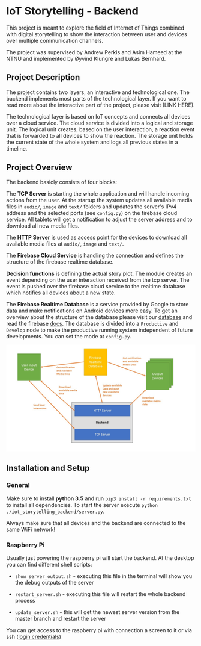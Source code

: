 IoT Storytelling - Backend
==========================
This project is meant to explore the field of Internet of Things combined with digital storytelling to show 
the interaction between user and devices over multiple communication channels.

The project was supervised by Andrew Perkis and Asim Hameed at the NTNU and implemented by Øyvind Klungre and Lukas Bernhard.

Project Description
--------------------------
The project contains two layers, an interactive and technological one. The backend implements most parts of the technological
layer. If you want to read more about the interactive part of the project, please visit (LINK HERE).

The technological layer is based on IoT concepts and connects all devices over a cloud service.
The cloud service is divided into a logical and storage unit. The logical unit creates, based on the user interaction, 
a reaction event that is forwarded to all devices to show the reaction. The storage unit holds the current state of the 
whole system and logs all previous states in a timeline.

Project Overview
--------------------------
The backend basicly consists of four blocks:

The **TCP Server** is starting the whole application and will handle incoming actions from the user. At the startup 
the system updates all available media files in `audio/`, `image` and `text/` folders and updates the server's IPv4 address
and the selected ports (see `config.py`) on the firebase cloud service. All tablets will get a notification to adjust the server address and
to download all new media files.

The **HTTP Server** is used as access point for the devices to download all available media files at `audio/`, `image` and `text/`.

The **Firebase Cloud Service** is handling the connection and defines the structure of the firebase realtime database.

**Decision functions** is defining the actual story plot. The module creates an event depending on the user interaction
received from the tcp server. The event is pushed over the firebase cloud service to the realtime database which 
notifies all devices about a new state.

The **Firebase Realtime Database** is a service provided by Google to store data and make notifications on Android devices
more easy. To get an overview about the structure of the database please visit our [database](https://ntnu-iot-storytelling.firebaseio.com/)
and read the firebase [docs](https://firebase.google.com/docs/database/). The database is divided into a `Productive`
and `Develop` node to make the productive running system independent of future developments. You can set the mode at `config.py`.

![General System Overview](System%20Overview.jpg)

Installation and Setup
--------------------------
### General
Make sure to install **python 3.5** and run `pip3 install -r requirements.txt` to install all dependencies. To start 
the server execute `python ./iot_storytelling_backend/server.py`.

Always make sure that all devices and the backend are connected to the same WiFi network!

### Raspberry Pi

Usually just powering the raspberry pi will start the backend. At the desktop you can find different shell scripts:

* `show_server_output.sh` - executing this file in the terminal will show you the debug outputs of the server

* `restart_server.sh` - executing this file will restart the whole backend process

* `update_server.sh` - this will get the newest server version from the master branch and restart the server

You can get access to the raspberry pi with connection a screen to it or via ssh ([login credentials](https://ntnu-iot-storytelling.firebaseio.com/Productive/Host/login))

